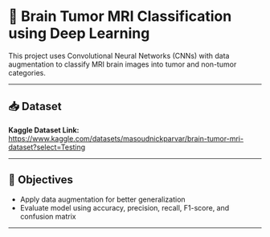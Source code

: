 # 🧠 Brain Tumor MRI Classification using Deep Learning

This project uses Convolutional Neural Networks (CNNs) with data augmentation to classify MRI brain images into tumor and non-tumor categories.

---

## 📥 Dataset

**Kaggle Dataset Link:**  
https://www.kaggle.com/datasets/masoudnickparvar/brain-tumor-mri-dataset?select=Testing

---

## 🎯 Objectives


- Apply data augmentation for better generalization
- Evaluate model using accuracy, precision, recall, F1-score, and confusion matrix

---

